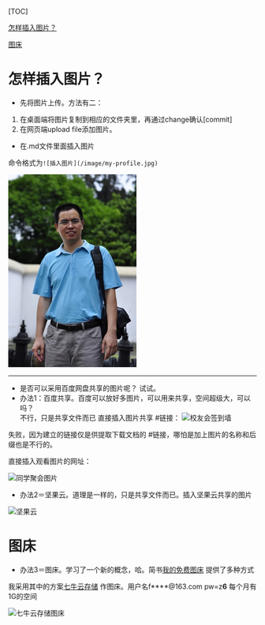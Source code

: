 [TOC]

[怎样插入图片？](https://github.com/zhenghualiang/My-Study-Github/blob/master/input-photo.md#怎样插入图片？)

[图床](https://github.com/zhenghualiang/My-Study-Github/blob/master/input-photo.md#图床)

# 怎样插入图片？
* 先将图片上传。方法有二：
1. 在桌面端将图片复制到相应的文件夹里，再通过change确认[commit]
2. 在网页端upload file添加图片。
* 在.md文件里面插入图片

命令格式为`![插入图片](/image/my-profile.jpg)`

![我的个人照](/image/my-profile.jpg)
***
* 是否可以采用百度网盘共享的图片呢？
试试。
* 办法1：百度共享。百度可以放好多图片，可以用来共享，空间超级大，可以吗？  
不行，只是共享文件而已
直接插入图片共享 #链接：
![校友会签到墙](http://pan.baidu.com/s/1o82XVaM/IMG_2550.JPG)

失败，因为建立的链接仅是供提取下载文档的 #链接，哪怕是加上图片的名称和后缀也是不行的。

直接插入观看图片的网址：

![同学聚会图片](http://pan.baidu.com/disk/home#list/vmode=list&path=%2F00%E6%9C%BA%E6%A2%B0%E4%B9%9D%E4%B8%89%E5%A4%A7%E5%AD%A6%E5%90%8C%E5%AD%A6%E8%81%9A%E4%BC%9A%E7%9B%B8%E7%89%87%2F20120727%E5%A4%A7%E5%AD%A6%E5%90%8C%E5%AD%A6%E5%8D%81%E4%BA%94%E5%B9%B4%E8%81%9A%E4%BC%9A%E7%85%A7%E7%89%87)

* 办法2＝坚果云。道理是一样的，只是共享文件而已。插入坚果云共享的图片

![坚果云](https://www.jianguoyun.com/p/DaYltSUQo92BBhiW7y8)
# 图床
* 办法3＝图床。学习了一个新的概念，哈。简书[我的免费图床](http://www.jianshu.com/p/710dba8f577b) 提供了多种方式

我采用其中的方案[七牛云存储](https://portal.qiniu.com) 作图床。用户名f****@163.com pw=z**6**  每个月有1G的空间

![七牛云存储图床](http://osvmbb9o3.bkt.clouddn.com/my-profile.jpg)
